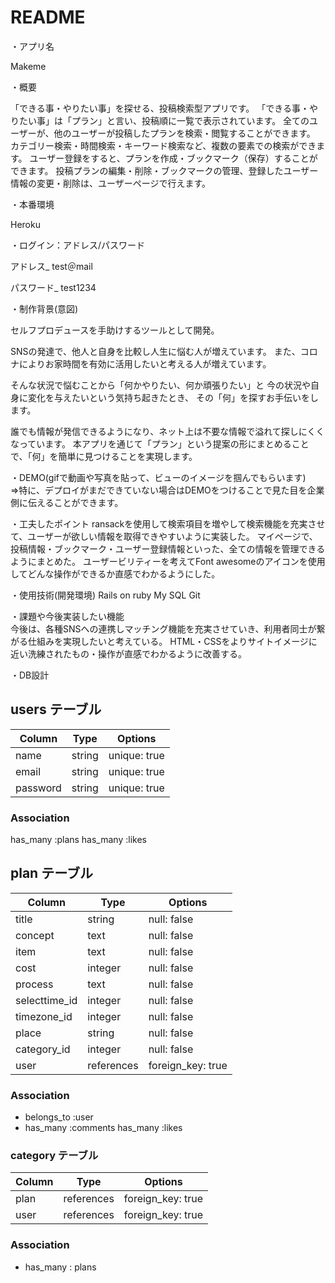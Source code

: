 # README

・アプリ名

  Makeme



・概要

  「できる事・やりたい事」を探せる、投稿検索型アプリです。
  「できる事・やりたい事」は「プラン」と言い、投稿順に一覧で表示されています。
   全てのユーザーが、他のユーザーが投稿したプランを検索・閲覧することができます。
   カテゴリー検索・時間検索・キーワード検索など、複数の要素での検索ができます。
   ユーザー登録をすると、プランを作成・ブックマーク（保存）することができます。
   投稿プランの編集・削除・ブックマークの管理、登録したユーザー情報の変更・削除は、ユーザーページで行えます。

  

・本番環境

   Heroku
  


・ログイン：アドレス/パスワード

   アドレス_ test＠mail

   パスワード_ test1234


・制作背景(意図)						

  セルフプロデュースを手助けするツールとして開発。
  
  SNSの発達で、他人と自身を比較し人生に悩む人が増えています。
  また、コロナによりお家時間を有効に活用したいと考える人が増えています。

  そんな状況で悩むことから「何かやりたい、何か頑張りたい」と
  今の状況や自身に変化を与えたいという気持ち起きたとき、
  その「何」を探すお手伝いをします。

  誰でも情報が発信できるようになり、ネット上は不要な情報で溢れて探しにくくなっています。
  本アプリを通じて「プラン」という提案の形にまとめることで、「何」を簡単に見つけることを実現します。


・DEMO(gifで動画や写真を貼って、ビューのイメージを掴んでもらいます)						
⇒特に、デプロイがまだできていない場合はDEMOをつけることで見た目を企業側に伝えることができます。	

・工夫したポイント
 ransackを使用して検索項目を増やして検索機能を充実させて、ユーザーが欲しい情報を取得できやすいように実装した。
 マイページで、投稿情報・ブックマーク・ユーザー登録情報といった、全ての情報を管理できるようにまとめた。
 ユーザービリティーを考えてFont awesomeのアイコンを使用してどんな操作ができるか直感でわかるようにした。

・使用技術(開発環境)
  Rails on ruby
  My SQL
  Git

・課題や今後実装したい機能	
 今後は、各種SNSへの連携しマッチング機能を充実させていき、利用者同士が繋がる仕組みを実現したいと考えている。
 HTML・CSSをよりサイトイメージに近い洗練されたもの・操作が直感でわかるように改善する。


・DB設計						
## users テーブル

| Column               | Type       | Options        |
| -------------------- | ---------- | -------------- |
| name                 | string     | unique: true   |
| email                | string     | unique: true   |
| password             | string     | unique: true   |


### Association
  has_many    :plans
  has_many    :likes



## plan テーブル

| Column               | Type        | Options           |
| -------------------- | ----------- | ----------------- |
| title                | string      | null: false       |
| concept              | text        | null: false       |
| item                 | text        | null: false       |
| cost                 | integer     | null: false       |
| process              | text        | null: false       |
| selecttime_id        | integer     | null: false       |
| timezone_id          | integer     | null: false       |
| place                | string      | null: false       |
| category_id          | integer     | null: false       |
| user                 | references  | foreign_key: true |  


### Association

- belongs_to    :user
- has_many      :comments
  has_many      :likes

### category テーブル

| Column      | Type       | Options           |
| ----------- | ---------- | ----------------- |
| plan        | references | foreign_key: true |
| user        | references | foreign_key: true |

### Association
- has_many : plans